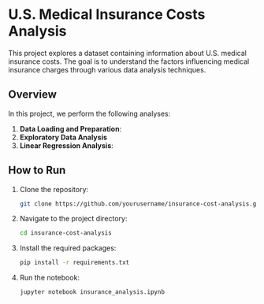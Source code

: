 # U.S. Medical Insurance Costs Analysis

This project explores a dataset containing information about U.S. medical insurance costs. The goal is to understand the factors influencing medical insurance charges through various data analysis techniques.

## Overview

In this project, we perform the following analyses:

1. **Data Loading and Preparation**: 
2. **Exploratory Data Analysis** 
3. **Linear Regression Analysis**:

  

## How to Run

1. Clone the repository:
   ```bash
   git clone https://github.com/yourusername/insurance-cost-analysis.git
   ```
2. Navigate to the project directory:
   ```bash
   cd insurance-cost-analysis
   ```
3. Install the required packages:
   ```bash
   pip install -r requirements.txt
   ```
4. Run the notebook:
   ```bash
   jupyter notebook insurance_analysis.ipynb
